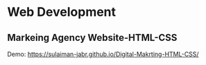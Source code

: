 # Web Development
##  Markeing Agency Website-HTML-CSS

Demo:
https://sulaiman-jabr.github.io/Digital-Makrting-HTML-CSS/
